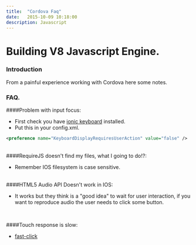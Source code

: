 ```yaml
---
title:  "Cordova Faq"
date:   2015-10-09 10:18:00
description: Javascript
---
```


# Building V8 Javascript Engine.


### Introduction

From a painful experience working with Cordova here some notes.

### FAQ.

####Problem with input focus: 

  - First check you have [ionic keyboard] installed. 
  - Put this in your config.xml. 

  ```xml
  <preference name="KeyboardDisplayRequiresUserAction" value="false" />
  ```

<br>
####RequireJS doesn't find my files, what I going to do!?: 

  - Remember IOS filesystem is case sensitive. 

<br>
####HTML5 Audio API Doesn't work in IOS: 

  - It works but they think is a "good idea" to wait for user interaction, if you want to reproduce audio the user needs to click some button. 

<br>

####Touch response is slow: 

  - [fast-click]
<br>



[ionic keyboard]: https://github.com/driftyco/ionic-plugin-keyboard
[fast-click]: https://github.com/ftlabs/fastclick
